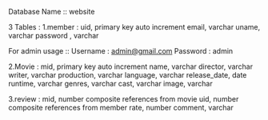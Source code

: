 Database Name :: website

3 Tables :
1.member : 
	uid,  primary key auto increment
	email, varchar
	uname, varchar
	password , varchar

For admin usage :: 
	Username : admin@gmail.com
	Password : admin	


2.Movie :
	mid, primary key auto increment
	name, varchar
	director, varchar
	writer, varchar
	production, varchar
	language, varchar
	release_date, date
	runtime, varchar
	genres, varchar
	cast, varchar
	image, varchar

3.review : 
	mid, number composite references from movie
	uid, number composite references from member
	rate, number
	comment, varchar







